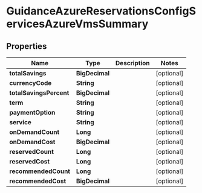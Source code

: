 

# GuidanceAzureReservationsConfigServicesAzureVmsSummary

## Properties

Name | Type | Description | Notes
------------ | ------------- | ------------- | -------------
**totalSavings** | **BigDecimal** |  |  [optional]
**currencyCode** | **String** |  |  [optional]
**totalSavingsPercent** | **BigDecimal** |  |  [optional]
**term** | **String** |  |  [optional]
**paymentOption** | **String** |  |  [optional]
**service** | **String** |  |  [optional]
**onDemandCount** | **Long** |  |  [optional]
**onDemandCost** | **BigDecimal** |  |  [optional]
**reservedCount** | **Long** |  |  [optional]
**reservedCost** | **Long** |  |  [optional]
**recommendedCount** | **Long** |  |  [optional]
**recommendedCost** | **BigDecimal** |  |  [optional]



